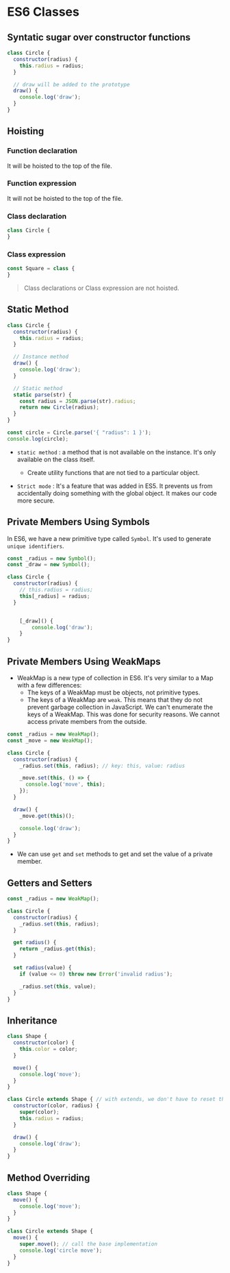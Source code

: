 # ES6 Classes

## Syntatic sugar over constructor functions

```javascript
class Circle {
  constructor(radius) {
    this.radius = radius;
  }

  // draw will be added to the prototype
  draw() {
    console.log('draw');
  }
}
``` 

## Hoisting

### Function declaration

It will be hoisted to the top of the file.

### Function expression

It will not be hoisted to the top of the file.  

### Class declaration

```javascript
class Circle {
}
``` 

### Class expression

```javascript
const Square = class {
}
```

> Class declarations or Class expression are not hoisted.



## Static Method

```javascript
class Circle {
  constructor(radius) {
    this.radius = radius;
  }

  // Instance method
  draw() {
    console.log('draw');
  }

  // Static method
  static parse(str) {
    const radius = JSON.parse(str).radius;
    return new Circle(radius);
  }
}

const circle = Circle.parse('{ "radius": 1 }');
console.log(circle);
```


- `static method` : a method that is not available on the instance. It's only available on the class itself.
    - Create utility functions that are not tied to a particular object.

- `Strict mode` : It's a feature that was added in ES5. It prevents us from accidentally doing something with the global object. It makes our code more secure.

## Private Members Using Symbols

In ES6, we have a new primitive type called `Symbol`. It's used to generate `unique identifiers`. 

```javascript
const _radius = new Symbol();
const _draw = new Symbol();

class Circle {
  constructor(radius) {
    // this.radius = radius;
    this[_radius] = radius;
  }


    [_draw]() {
        console.log('draw');
    }
}
```

## Private Members Using WeakMaps

- WeakMap is a new type of collection in ES6. It's very similar to a Map with a few differences:
    - The keys of a WeakMap must be objects, not primitive types.
    - The keys of a WeakMap are `weak`. This means that they do not prevent garbage collection in JavaScript. We can't enumerate the keys of a WeakMap. This was done for security reasons. We cannot access private members from the outside.

```javascript
const _radius = new WeakMap();
const _move = new WeakMap();

class Circle {
  constructor(radius) {
    _radius.set(this, radius); // key: this, value: radius

    _move.set(this, () => {
      console.log('move', this);
    });
  }

  draw() {
    _move.get(this)();

    console.log('draw');
  }
}
```

- We can use `get` and `set` methods to get and set the value of a private member.


## Getters and Setters

```javascript
const _radius = new WeakMap();

class Circle {
  constructor(radius) {
    _radius.set(this, radius);
  }

  get radius() {
    return _radius.get(this);
  }

  set radius(value) {
    if (value <= 0) throw new Error('invalid radius');

    _radius.set(this, value);
  }
}
```

## Inheritance

```javascript
class Shape {
  constructor(color) {
    this.color = color;
  }

  move() {
    console.log('move');
  }
}

class Circle extends Shape { // with extends, we don't have to reset the constructor
  constructor(color, radius) {
    super(color);
    this.radius = radius;
  }

  draw() {
    console.log('draw');
  }
}
```

## Method Overriding

```javascript
class Shape {
  move() {
    console.log('move');
  }
}

class Circle extends Shape {
  move() {
    super.move(); // call the base implementation
    console.log('circle move');
  }
}
```
